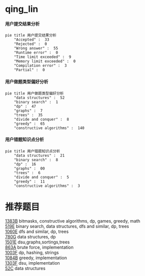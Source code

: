 # qing_lin

<!-- tabs:start -->



#### **用户提交结果分析**

```mermaid
pie title 用户提交结果分析
    "Accepted" :  33
    "Rejected" :  0
    "Wrong answer" :  55
    "Runtime error" :  0
    "Time limit exceeded" :  9
    "Memory limit exceeded" :  0
    "Compilation error" :  3
    "Partial" :  0
```

#### **用户做题类型偏好分析**

```mermaid
pie title 用户做题类型偏好分析
    "data structures" :  52
    "binary search" :  1
    "dp" :  47
    "graphs" :  7
    "trees" :  35
    "divide and conquer" :  8
    "greedy" :  65
    "constructive algorithms" :  140
```
#### **用户错题知识点分析**

```mermaid
pie title 用户错题知识点分析
    "data structures" :  21
    "binary search" :  8
    "dp" :  16
    "graphs" :  00
    "trees" :  6
    "divide and conquer" :  5
    "greedy" :  11
    "constructive algorithms" :  3
```



<!-- tabs:end -->
# 推荐题目
[1383B](https://codeforces.com/contest/1383/problem/B)		bitmasks,
                        constructive algorithms,
                        dp,
                        games,
                        greedy,
                        math		  
[519E](https://codeforces.com/contest/519/problem/E)		binary search,
                        data structures,
                        dfs and similar,
                        dp,
                        trees		  
[1060E](https://codeforces.com/contest/1060/problem/E)		dfs and similar,
                        dp,
                        trees		  
[780G](https://codeforces.com/contest/780/problem/G)		data structures,
                        dp		  
[1501E](https://codeforces.com/contest/1501/problem/E)		dsu,graphs,sortings,trees		  
[863A](https://codeforces.com/contest/863/problem/A)		brute force,
                        implementation		  
[1003F](https://codeforces.com/contest/1003/problem/F)		dp,
                        hashing,
                        strings		  
[1084B](https://codeforces.com/contest/1084/problem/B)		greedy,
                        implementation		  
[1303F](https://codeforces.com/contest/1303/problem/F)		dsu,
                        implementation		  
[52C](https://codeforces.com/contest/52/problem/C)		data structures		  
